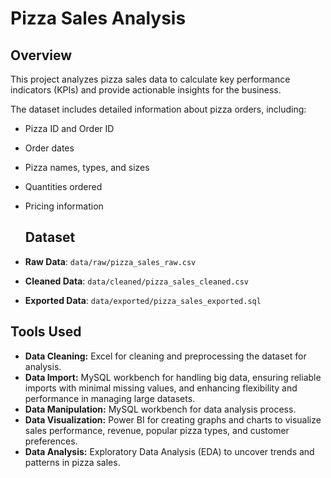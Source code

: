 # Pizza Sales Analysis

## Overview
This project analyzes pizza sales data to calculate key performance indicators (KPIs) and provide actionable insights for the business.

The dataset includes detailed information about pizza orders, including:
- Pizza ID and Order ID
- Order dates
- Pizza names, types, and sizes
- Quantities ordered
- Pricing information

  ## Dataset
- **Raw Data**: `data/raw/pizza_sales_raw.csv`
- **Cleaned Data**: `data/cleaned/pizza_sales_cleaned.csv`
- **Exported Data**: `data/exported/pizza_sales_exported.sql`
  
## Tools Used
- **Data Cleaning:** Excel for cleaning and preprocessing the dataset for analysis.
- **Data Import:** MySQL workbench for handling big data, ensuring reliable imports with minimal missing values, and enhancing flexibility and performance in managing large datasets.
- **Data Manipulation:** MySQL workbench for data analysis process. 
- **Data Visualization:** Power BI for creating graphs and charts to visualize sales performance, revenue, popular pizza types, and customer preferences.
- **Data Analysis:** Exploratory Data Analysis (EDA) to uncover trends and patterns in pizza sales.

